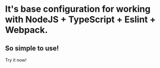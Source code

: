 # It's base configuration for working with NodeJS + TypeScript + Eslint + Webpack.

## So simple to use!

Try it now!

